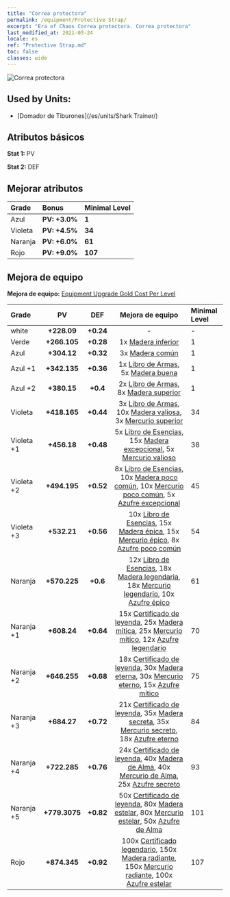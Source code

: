 ```yaml
---
title: "Correa protectora"
permalink: /equipment/Protective Strap/
excerpt: "Era of Chaos Correa protectora. Correa protectora"
last_modified_at: 2021-03-24
locale: es
ref: "Protective Strap.md"
toc: false
classes: wide
---
```


  ![Correa protectora](/images/e/e_99093.png)

## Used by Units:

* [Domador de Tiburones](/es/units/Shark Trainer/) 


## Atributos básicos
 **Stat 1:** PV

 **Stat 2:** DEF

## Mejorar atributos

  |     Grade    |   Bonus | Minimal Level | 
  |:-------------|:--------|:--------------| 
  | Azul | **PV: +3.0%** | **1** | 
  | Violeta | **PV: +4.5%** | **34** | 
  | Naranja | **PV: +6.0%** | **61** | 
  | Rojo | **PV: +9.0%** | **107** | 


## Mejora de equipo
 **Mejora de equipo:** [Equipment Upgrade Gold Cost Per Level](/equipment/EquipmentUpgradeCostPerLevel/) 

  |          Grade      | PV | DEF | Mejora de equipo | Minimal Level |
  |:--------------------|:---------:|:---------:|:----------------:|:--------------|
  | white | **+228.09** | **+0.24** | - | - |
  | Verde | **+266.105** | **+0.28** | 1x [Madera inferior](/es/Items/mat_1/) | 1 |
  | Azul | **+304.12** | **+0.32** | 3x [Madera común](/es/Items/mat_7/) | 1 |
  | Azul +1 | **+342.135** | **+0.36** | 1x [Libro de Armas](/es/Items/mat_18/), 5x [Madera buena](/es/Items/mat_13/) | 1 |
  | Azul +2 | **+380.15** | **+0.4** | 2x [Libro de Armas](/es/Items/mat_25/), 8x [Madera superior](/es/Items/mat_20/) | 1 |
  | Violeta | **+418.165** | **+0.44** | 3x [Libro de Armas](/es/Items/mat_32/), 10x [Madera valiosa](/es/Items/mat_27/), 3x [Mercurio superior](/es/Items/mat_21/) | 34 |
  | Violeta +1 | **+456.18** | **+0.48** | 5x [Libro de Esencias](/es/Items/mat_39/), 15x [Madera excepcional](/es/Items/mat_34/), 5x [Mercurio valioso](/es/Items/mat_28/) | 38 |
  | Violeta +2 | **+494.195** | **+0.52** | 8x [Libro de Esencias](/es/Items/mat_46/), 10x [Madera poco común](/es/Items/mat_41/), 10x [Mercurio poco común](/es/Items/mat_42/), 5x [Azufre excepcional](/es/Items/mat_36/) | 45 |
  | Violeta +3 | **+532.21** | **+0.56** | 10x [Libro de Esencias](/es/Items/mat_53/), 15x [Madera épica](/es/Items/mat_48/), 15x [Mercurio épico](/es/Items/mat_49/), 8x [Azufre poco común](/es/Items/mat_43/) | 54 |
  | Naranja | **+570.225** | **+0.6** | 12x [Libro de Esencias](/es/Items/mat_60/), 18x [Madera legendaria](/es/Items/mat_55/), 18x [Mercurio legendario](/es/Items/mat_56/), 10x [Azufre épico](/es/Items/mat_50/) | 61 |
  | Naranja +1 | **+608.24** | **+0.64** | 15x [Certificado de leyenda](/es/Items/mat_67/), 25x [Madera mítica](/es/Items/mat_62/), 25x [Mercurio mítico](/es/Items/mat_63/), 12x [Azufre legendario](/es/Items/mat_57/) | 70 |
  | Naranja +2 | **+646.255** | **+0.68** | 18x [Certificado de leyenda](/es/Items/mat_74/), 30x [Madera eterna](/es/Items/mat_69/), 30x [Mercurio eterno](/es/Items/mat_70/), 15x [Azufre mítico](/es/Items/mat_64/) | 75 |
  | Naranja +3 | **+684.27** | **+0.72** | 21x [Certificado de leyenda](/es/Items/mat_81/), 35x [Madera secreta](/es/Items/mat_76/), 35x [Mercurio secreto](/es/Items/mat_77/), 18x [Azufre eterno](/es/Items/mat_71/) | 84 |
  | Naranja +4 | **+722.285** | **+0.76** | 24x [Certificado de leyenda](/es/Items/mat_88/), 40x [Madera de Alma](/es/Items/mat_83/), 40x [Mercurio de Alma](/es/Items/mat_84/), 25x [Azufre secreto](/es/Items/mat_78/) | 93 |
  | Naranja +5 | **+779.3075** | **+0.82** | 50x [Certificado de leyenda](/es/Items/mat_95/), 80x [Madera estelar](/es/Items/mat_90/), 80x [Mercurio estelar](/es/Items/mat_91/), 50x [Azufre de Alma](/es/Items/mat_85/) | 101 |
  | Rojo | **+874.345** | **+0.92** | 100x [Certificado legendario](/es/Items/mat_102/), 150x [Madera radiante](/es/Items/mat_97/), 150x [Mercurio radiante](/es/Items/mat_98/), 100x [Azufre estelar](/es/Items/mat_92/) | 107 |

